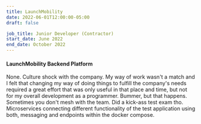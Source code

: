 ```yaml
---
title: LaunchMobility
date: 2022-06-01T12:00:00-05:00
draft: false

job_title: Junior Developer (Contractor)
start_date: June 2022
end_date: October 2022
---
```


#### LaunchMobility Backend Platform

None. Culture shock with the company. My way of work wasn't a match and I felt
that changing my way of doing things to fulfill the company's needs required a
great effort that was only useful in that place and time, but not for
my overall development as a programmer. Bummer, but that happens. Sometimes you
don't mesh with the team. Did a kick-ass test exam tho. Microservices
connecting different functionality of the test application using both,
messaging and endpoints within the docker compose.
